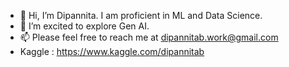 - 👋 Hi, I’m Dipannita. I am proficient in ML and Data Science.
- 👀 I’m excited to explore Gen AI.
- 📫 Please feel free to reach me at dipannitab.work@gmail.com 
- Kaggle : https://www.kaggle.com/dipannitab


